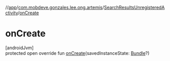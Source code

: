 //[app](../../../index.md)/[com.mobdeve.gonzales.lee.ong.artemis](../index.md)/[SearchResultsUnregisteredActivity](index.md)/[onCreate](on-create.md)

# onCreate

[androidJvm]\
protected open override fun [onCreate](on-create.md)(savedInstanceState: [Bundle](https://developer.android.com/reference/kotlin/android/os/Bundle.html)?)

